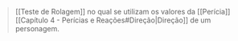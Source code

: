 > [[Teste de Rolagem]] no qual se utilizam os valores da [[Perícia]] [[Capítulo 4 - Perícias e Reações#Direção|Direção]] de um personagem.